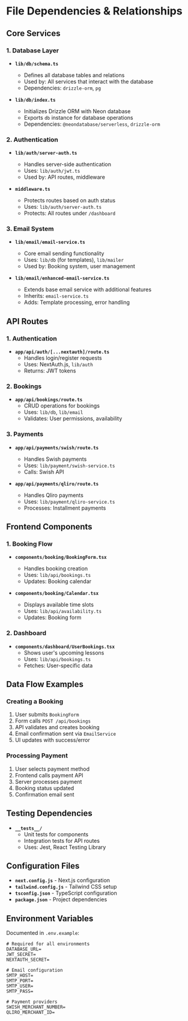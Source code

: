 # File Dependencies & Relationships

## Core Services

### 1. Database Layer
- **`lib/db/schema.ts`**
  - Defines all database tables and relations
  - Used by: All services that interact with the database
  - Dependencies: `drizzle-orm`, `pg`

- **`lib/db/index.ts`**
  - Initializes Drizzle ORM with Neon database
  - Exports `db` instance for database operations
  - Dependencies: `@neondatabase/serverless`, `drizzle-orm`

### 2. Authentication
- **`lib/auth/server-auth.ts`**
  - Handles server-side authentication
  - Uses: `lib/auth/jwt.ts`
  - Used by: API routes, middleware

- **`middleware.ts`**
  - Protects routes based on auth status
  - Uses: `lib/auth/server-auth.ts`
  - Protects: All routes under `/dashboard`

### 3. Email System
- **`lib/email/email-service.ts`**
  - Core email sending functionality
  - Uses: `lib/db` (for templates), `lib/mailer`
  - Used by: Booking system, user management

- **`lib/email/enhanced-email-service.ts`**
  - Extends base email service with additional features
  - Inherits: `email-service.ts`
  - Adds: Template processing, error handling

## API Routes

### 1. Authentication
- **`app/api/auth/[...nextauth]/route.ts`**
  - Handles login/register requests
  - Uses: NextAuth.js, `lib/auth`
  - Returns: JWT tokens

### 2. Bookings
- **`app/api/bookings/route.ts`**
  - CRUD operations for bookings
  - Uses: `lib/db`, `lib/email`
  - Validates: User permissions, availability

### 3. Payments
- **`app/api/payments/swish/route.ts`**
  - Handles Swish payments
  - Uses: `lib/payment/swish-service.ts`
  - Calls: Swish API

- **`app/api/payments/qliro/route.ts`**
  - Handles Qliro payments
  - Uses: `lib/payment/qliro-service.ts`
  - Processes: Installment payments

## Frontend Components

### 1. Booking Flow
- **`components/booking/BookingForm.tsx`**
  - Handles booking creation
  - Uses: `lib/api/bookings.ts`
  - Updates: Booking calendar

- **`components/booking/Calendar.tsx`**
  - Displays available time slots
  - Uses: `lib/api/availability.ts`
  - Updates: Booking form

### 2. Dashboard
- **`components/dashboard/UserBookings.tsx`**
  - Shows user's upcoming lessons
  - Uses: `lib/api/bookings.ts`
  - Fetches: User-specific data

## Data Flow Examples

### Creating a Booking
1. User submits `BookingForm`
2. Form calls `POST /api/bookings`
3. API validates and creates booking
4. Email confirmation sent via `EmailService`
5. UI updates with success/error

### Processing Payment
1. User selects payment method
2. Frontend calls payment API
3. Server processes payment
4. Booking status updated
5. Confirmation email sent

## Testing Dependencies
- **`__tests__/`**
  - Unit tests for components
  - Integration tests for API routes
  - Uses: Jest, React Testing Library

## Configuration Files
- **`next.config.js`** - Next.js configuration
- **`tailwind.config.js`** - Tailwind CSS setup
- **`tsconfig.json`** - TypeScript configuration
- **`package.json`** - Project dependencies

## Environment Variables
Documented in `.env.example`:
```
# Required for all environments
DATABASE_URL=
JWT_SECRET=
NEXTAUTH_SECRET=

# Email configuration
SMTP_HOST=
SMTP_PORT=
SMTP_USER=
SMTP_PASS=

# Payment providers
SWISH_MERCHANT_NUMBER=
QLIRO_MERCHANT_ID=
```
